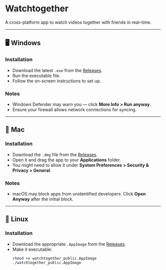 # Watchtogether

A cross-platform app to watch videos together with friends in real-time.

---

## 🖥 Windows

### Installation
- Download the latest `.exe` from the [Releases](https://github.com/branchbit/watchtogether_public/releases).
- Run the executable file.
- Follow the on-screen instructions to set up.

### Notes
- Windows Defender may warn you — click **More Info > Run anyway**.
- Ensure your firewall allows network connections for syncing.

---

## 🍎 Mac

### Installation
- Download the `.dmg` file from the [Releases](https://github.com/branchbit/watchtogether_public/releases).
- Open it and drag the app to your **Applications** folder.
- You might need to allow it under **System Preferences > Security & Privacy > General**.

### Notes
- macOS may block apps from unidentified developers. Click **Open Anyway** after the initial block.

---

## 🐧 Linux

### Installation
- Download the appropriate `.AppImage` from the [Releases](https://github.com/branchbit/watchtogether_public/releases).
- Make it executable:
  ```bash
  chmod +x watchtogether_public.AppImage
  ./watchtogether_public.AppImage
